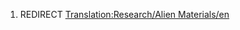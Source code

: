 1.  REDIRECT [Translation:Research/Alien
    Materials/en](Translation:Research/Alien_Materials/en "wikilink")